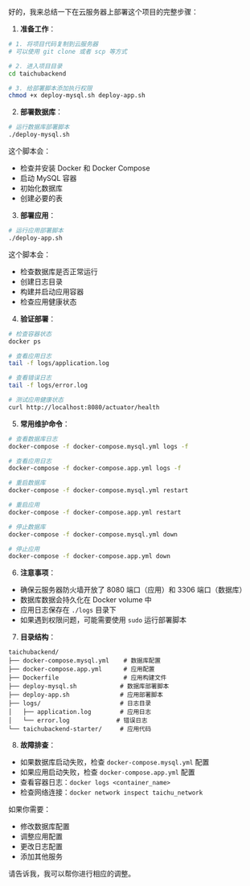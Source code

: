 好的，我来总结一下在云服务器上部署这个项目的完整步骤：

1. **准备工作**：
```bash
# 1. 将项目代码复制到云服务器
# 可以使用 git clone 或者 scp 等方式

# 2. 进入项目目录
cd taichubackend

# 3. 给部署脚本添加执行权限
chmod +x deploy-mysql.sh deploy-app.sh
```

2. **部署数据库**：
```bash
# 运行数据库部署脚本
./deploy-mysql.sh
```
这个脚本会：
- 检查并安装 Docker 和 Docker Compose
- 启动 MySQL 容器
- 初始化数据库
- 创建必要的表

3. **部署应用**：
```bash
# 运行应用部署脚本
./deploy-app.sh
```
这个脚本会：
- 检查数据库是否正常运行
- 创建日志目录
- 构建并启动应用容器
- 检查应用健康状态

4. **验证部署**：
```bash
# 检查容器状态
docker ps

# 查看应用日志
tail -f logs/application.log

# 查看错误日志
tail -f logs/error.log

# 测试应用健康状态
curl http://localhost:8080/actuator/health
```

5. **常用维护命令**：
```bash
# 查看数据库日志
docker-compose -f docker-compose.mysql.yml logs -f

# 查看应用日志
docker-compose -f docker-compose.app.yml logs -f

# 重启数据库
docker-compose -f docker-compose.mysql.yml restart

# 重启应用
docker-compose -f docker-compose.app.yml restart

# 停止数据库
docker-compose -f docker-compose.mysql.yml down

# 停止应用
docker-compose -f docker-compose.app.yml down
```

6. **注意事项**：
- 确保云服务器防火墙开放了 8080 端口（应用）和 3306 端口（数据库）
- 数据库数据会持久化在 Docker volume 中
- 应用日志保存在 `./logs` 目录下
- 如果遇到权限问题，可能需要使用 `sudo` 运行部署脚本

7. **目录结构**：
```
taichubackend/
├── docker-compose.mysql.yml    # 数据库配置
├── docker-compose.app.yml      # 应用配置
├── Dockerfile                  # 应用构建文件
├── deploy-mysql.sh            # 数据库部署脚本
├── deploy-app.sh              # 应用部署脚本
├── logs/                      # 日志目录
│   ├── application.log        # 应用日志
│   └── error.log             # 错误日志
└── taichubackend-starter/     # 应用代码
```

8. **故障排查**：
- 如果数据库启动失败，检查 `docker-compose.mysql.yml` 配置
- 如果应用启动失败，检查 `docker-compose.app.yml` 配置
- 查看容器日志：`docker logs <container_name>`
- 检查网络连接：`docker network inspect taichu_network`

如果你需要：
- 修改数据库配置
- 调整应用配置
- 更改日志配置
- 添加其他服务

请告诉我，我可以帮你进行相应的调整。